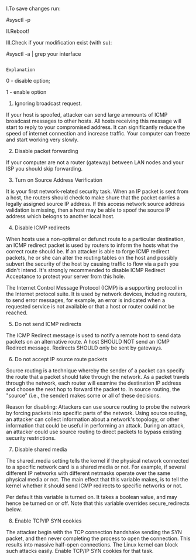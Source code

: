 
I.To save changes run: 

#sysctl -p


II.Reboot!


III.Check if your modification exist (with su):

#sysctl -a | grep your interface


                                                                      Explanation

0 - disable option; 

1 - enable option

1. Ignoring broadcast request.

If your host is spoofed, attacker can send large ammounts of ICMP broadcast messages to other hosts. All hosts receiving this message will
start to reply  to your compromised address. It can significantly reduce the speed of internet connection and increase traffic.
Your computer can freeze and start working very slowly. 

2. Disable packet forwarding

If your computer are not a router (gateway) between LAN nodes and your ISP you should skip forwarding. 

3. Turn on Source Address Verification

It is your first network-related security task. When an IP packet is sent from a host, the routers should check to make shure that 
the packet carries a legally assigned source IP address. If this access network source address validation is missing, then a host may be able to spoof
the source IP address which belogns to another local host. 

4. Disable ICMP redirects

When hosts use a non-optimal or defunct route to a particular destination, an ICMP redirect packet is used by routers to inform the hosts what the correct route should be. If an attacker is able to forge ICMP redirect packets, he or she can alter the routing tables on the host and possibly subvert the security of the host by causing traffic to flow via a path you didn't intend. It's strongly recommended to disable ICMP Redirect Acceptance to protect your server from this hole. 

The Internet Control Message Protocol (ICMP) is a supporting protocol in the Internet protocol suite. 
It is used by network devices, including routers, to send error messages, for example, an error is indicated when a requested service is not available or that a host or router could not be reached.

5. Do not send ICMP redirects

The ICMP Redirect message is used to notify a remote host to send data packets on an alternative route. 
A host SHOULD NOT send an ICMP Redirect message. Redirects SHOULD only be sent by gateways.

6. Do not accept IP source route packets

Source routing is a technique whereby the sender of a packet can specify the route that a packet should take through the network.
As a packet travels through the network, each router will examine the destination IP address and choose the next hop to forward the packet to. 
In source routing, the "source" (i.e., the sender) makes some or all of these decisions.

Reason for disabling: Attackers can use source routing to probe the network by forcing packets into specific parts of the network. Using source routing, an attacker can collect information about a network's topology, or other information that could be useful in performing an attack. 
During an attack, an attacker could use source routing to direct packets to bypass existing security restrictions.

7. Disable shared media

The shared_media setting tells the kernel if the physical network connected to a specific network card is a shared media or not. 
For example, if several different IP networks with different netmasks operate over the same physical media or not. 
The main effect that this variable makes, is to tell the kernel whether it should send ICMP redirects to specific networks or not.

Per default this variable is turned on. It takes a boolean value, and may hence be turned on or off. Note that this variable overrides secure_redirects below. 

8. Enable TCP/IP SYN cookies

The attacker begin with the TCP connection handshake sending the SYN packet, and then never completing the process to open the connection. 
This results into massive half-open connections. The Linux kernel can block such attacks easily. Enable TCP/IP SYN cookies for that task. 



